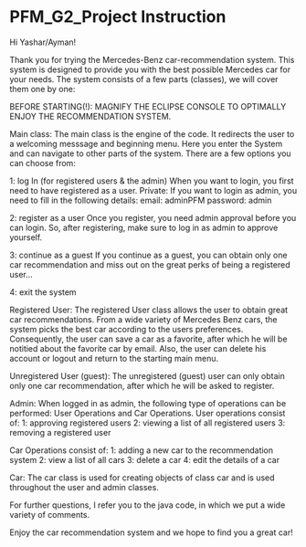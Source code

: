 # PFM_G2_Project Instruction

Hi Yashar/Ayman!

Thank you for trying the Mercedes-Benz car-recommendation system.
This system is designed to provide you with the best possible Mercedes car for your needs. The system consists of a few parts (classes), we will cover them one by one:

BEFORE STARTING(!): MAGNIFY THE ECLIPSE CONSOLE TO OPTIMALLY ENJOY THE RECOMMENDATION SYSTEM.

Main class:
  The main class is the engine of the code. It redirects the user to a welcoming messsage and beginning menu. Here you enter the System and can navigate to other     parts of the system. There are a few options you can choose from:
   
   1: log In (for registered users & the admin)
        When you want to login, you first need to have registered as a user. 
        Private:
        If you want to login as admin, you need to fill in the following details:
        email: adminPFM
        password: admin
        
   2: register as a user
        Once you register, you need admin approval before you can login. So, after registering, make sure to log in as admin to approve yourself. 
   
   3: continue as a guest
        If you continue as a guest, you can obtain only one car recommendation and miss out on the great perks of being a registered user...
   
   4: exit the system


Registered User:
  The registered User class allows the user to obtain great car recommendations. From a wide variety of Mercedes Benz cars, the system picks the best car according   to the users preferences.
  Consequently, the user can save a car as a favorite, after which he will be notitied about the favorite car by email.
  Also, the user can delete his account or logout and return to the starting main menu. 


Unregistered User (guest):
  The unregistered (guest) user can only obtain only one car recommendation, after which he will be asked to register. 


Admin:
  When logged in as admin, the following type of operations can be performed: User Operations and Car Operations.
  User operations consist of:
        1: approving registered users
        2: viewing a list of all registered users
        3: removing a registered user

  Car Operations consist of:
        1: adding a new car to the recommendation system
        2: view a list of all cars
        3: delete a car
        4: edit the details of a car

Car:
The car class is used for creating objects of class car and is used throughout the user and admin classes.

For further questions, I refer you to the java code, in which we put a wide variety of comments. 

Enjoy the car recommendation system and we hope to find you a great car!




